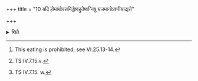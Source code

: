 +++
title = "10 यदि होमायोपसमिद्धेष्वहुतेष्वग्निषु यजमानोऽश्नीयाद्यत्ते"

+++

<details><summary>थिते</summary>

10. While fuel is added to the fires for the performance of offering but the offering is not performed, if the sacrificer eats anything,[^1] one should offer two libations of ghee with yatte vayam...[^2] and yathā ha tat...[^3] or one may put two fuel-sticks (with these verses). According to some, one may mutter (these verses).  


[^1]: This eating is prohibited; see VI.25.13-14.   

[^2]: TS IV.7.15.v.  

[^3]: TS IV.7.15. w.
</details>
